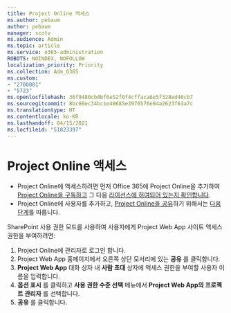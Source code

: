 ```yaml
---
title: Project Online 액세스
ms.author: pebaum
author: pebaum
manager: scotv
ms.audience: Admin
ms.topic: article
ms.service: o365-administration
ROBOTS: NOINDEX, NOFOLLOW
localization_priority: Priority
ms.collection: Adm_O365
ms.custom:
- "2700001"
- "5723"
ms.openlocfilehash: 36f9480cb4bf6e52f0f4cffaca6e5f328ed46cb7
ms.sourcegitcommit: 8bc60ec34bc1e40685e3976576e04a2623f63a7c
ms.translationtype: HT
ms.contentlocale: ko-KR
ms.lasthandoff: 04/15/2021
ms.locfileid: "51823397"
---
```

# <a name="access-project-online"></a>Project Online 액세스

- Project Online에 액세스하려면 먼저 Office 365에 Project Online을 추가하여 [Project Online을 구독하고](https://docs.microsoft.com/ProjectOnline/get-started-with-project-online) 그 다음 [라이선스에 허여되어 있는지 확인합니다](https://docs.microsoft.com/ProjectOnline/step-1-sign-up-for-project-online#next-make-sure-you-can-get-in).
- Project Online에 사용자를 추가하고, [Project Online을 공유](https://docs.microsoft.com/ProjectOnline/step-2-add-people-to-project-online#4-finally-share-project-online-with-the-people-you-added)하기 위해서는 [다음 단계](https://docs.microsoft.com/ProjectOnline/step-2-add-people-to-project-online)를 따릅니다.

SharePoint 사용 권한 모드를 사용하여 사용자에게 Project Web App 사이트 액세스 권한을 부여하려면:

1. Project Online에 관리자로 로그인 합니다.
2. Project Web App 홈페이지에서 오른쪽 상단 모서리에 있는 **공유** 를 클릭합니다.
3. **Project Web App** 대화 상자 내 **사람 초대** 상자에 액세스 권한을 부여할 사용자 이름을 입력합니다.
4. **옵션 표시** 를 클릭하고 **사용 권한 수준 선택** 메뉴에서 **Project Web App의 프로젝트 관리자** 를 선택합니다.
5. **공유** 를 클릭합니다.
